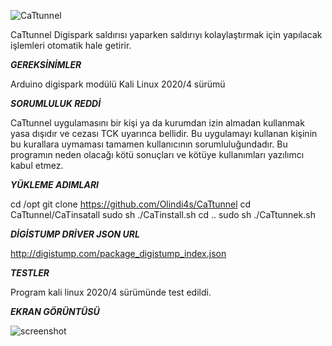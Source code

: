 ![CaTtunnel](https://imgyukle.com/i/HjATHh)

CaTtunnel Digispark saldırısı yaparken saldırıyı kolaylaştırmak için yapılacak işlemleri otomatik hale getirir.

***GEREKSİNİMLER***

Arduino digispark modülü
Kali Linux 2020/4 sürümü

***SORUMLULUK REDDİ***

CaTtunnel uygulamasını bir kişi ya da kurumdan izin almadan kullanmak yasa dışıdır ve cezası TCK uyarınca bellidir. Bu uygulamayı kullanan kişinin bu kurallara uymaması tamamen kullanıcının sorumluluğundadır. Bu programın neden olacağı kötü sonuçları ve kötüye kullanımları yazılımcı kabul etmez.

***YÜKLEME ADIMLARI***

cd /opt
git clone https://github.com/Olindi4s/CaTtunnel
cd CaTtunnel/CaTinsatall
sudo sh ./CaTinstall.sh
cd ..
sudo sh ./CaTtunnek.sh

***DİGİSTUMP DRİVER JSON URL***

http://digistump.com/package_digistump_index.json

***TESTLER***

Program kali linux 2020/4 sürümünde test edildi.


***EKRAN GÖRÜNTÜSÜ***

![screenshot](https://imgyukle.com/i/HXoUi0)
